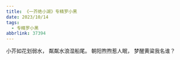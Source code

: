```yaml
---
title: 《一芥绝小湖》专精罗小黑
date: 2023/10/14
tags:
  - 专精罗小黑
abbrlink: 37394
---
```

小芥如花划弱水，
粼粼水浪湿船尾。
朝阳煦煦惹人眠，
梦醒黄粱我名谁？
